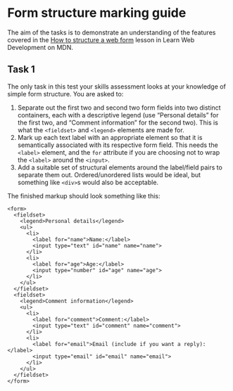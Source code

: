 Form structure marking guide
============================

The aim of the tasks is to demonstrate an understanding of the features covered in the [How to structure a web form](https://developer.mozilla.org/en-US/docs/Learn/Forms/How_to_structure_a_web_form) lesson in Learn Web Development on MDN.

Task 1
------

The only task in this test your skills assessment looks at your knowledge of simple form structure. You are asked to:

1.  Separate out the first two and second two form fields into two distinct containers, each with a descriptive legend (use “Personal details” for the first two, and “Comment information” for the second two). This is what the `<fieldset>` and `<legend>` elements are made for.
2.  Mark up each text label with an appropriate element so that it is semantically associated with its respective form field. This needs the `<label>` element, and the `for` attribute if you are choosing not to wrap the `<label>` around the `<input>`.
3.  Add a suitable set of structural elements around the label/field pairs to separate them out. Ordered/unordered lists would be ideal, but something like `<div>`s would also be acceptable.

The finished markup should look something like this:

    <form>
      <fieldset>
        <legend>Personal details</legend>
        <ul>
          <li>
            <label for="name">Name:</label>
            <input type="text" id="name" name="name">
          </li>
          <li>
            <label for="age">Age:</label>
            <input type="number" id="age" name="age">
          </li>
        </ul>
      </fieldset>
      <fieldset>
        <legend>Comment information</legend>
        <ul>
          <li>
            <label for="comment">Comment:</label>
            <input type="text" id="comment" name="comment">
          </li>
          <li>
            <label for="email">Email (include if you want a reply):</label>
            <input type="email" id="email" name="email">
          </li>
        </ul>
      </fieldset>
    </form>
